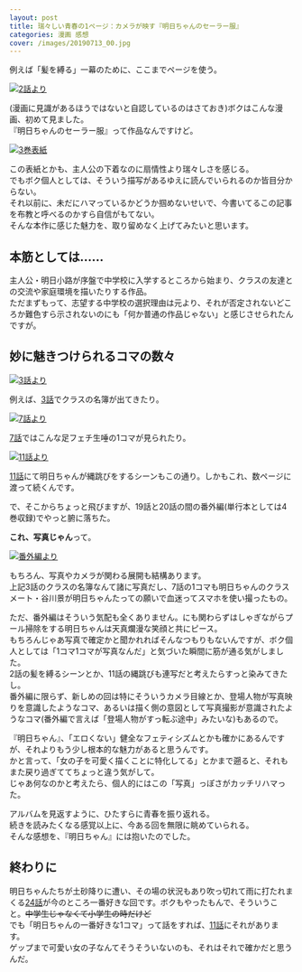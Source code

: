 ```yaml
---
layout: post
title: 瑞々しい青春の1ページ：カメラが映す『明日ちゃんのセーラー服』
categories: 漫画 感想
cover: /images/20190713_00.jpg
---
```


例えば「髪を縛る」一幕のために、ここまでページを使う。

[![2話より](/images/20190713_01.jpg "2話より")](https://tonarinoyj.jp/episode/10834108156632489993)  

(漫画に見識があるほうではないと自認しているのはさておき)ボクはこんな漫画、初めて見ました。  
『明日ちゃんのセーラー服』って作品なんですけど。

[![3巻表紙](/images/20190713_00.jpg "3巻表紙")](https://twitter.com/siiteiebahiro/status/991239647849263104)

この表紙とかも、主人公の下着なのに扇情性より瑞々しさを感じる。  
でもボク個人としては、そういう描写があるゆえに読んでいられるのか皆目分からない。  
それ以前に、未だにハマっているかどうか掴めないせいで、今書いてるこの記事を布教と呼べるのかすら自信がもてない。  
そんな本作に感じた魅力を、取り留めなく上げてみたいと思います。

## 本筋としては……

主人公・明日小路が序盤で中学校に入学するところから始まり、クラスの友達との交流や家庭環境を描いたりする作品。  
ただまずもって、志望する中学校の選択理由は元より、それが否定されないどころか難色すら示されないのにも「何か普通の作品じゃない」と感じさせられたんですが。

## 妙に魅きつけられるコマの数々

[![3話より](/images/20190713_02.jpg "3話より")](https://tonarinoyj.jp/episode/13932016480028986058)

例えば、[3話](https://tonarinoyj.jp/episode/13932016480028986058)でクラスの名簿が出てきたり。

[![7話より](/images/20190713_03.jpg "7話より")](https://tonarinoyj.jp/episode/13932016480028986054)

[7話](https://tonarinoyj.jp/episode/13932016480028986054)ではこんな足フェチ生唾の1コマが見られたり。

[![11話より](/images/20190713_04.jpg "11話より")](https://tonarinoyj.jp/episode/13932016480028986050)

[11話](https://tonarinoyj.jp/episode/13932016480028986050)にて明日ちゃんが縄跳びをするシーンもこの通り。しかもこれ、数ページに渡って続くんです。

で、そこからちょっと飛びますが、19話と20話の間の番外編(単行本としては4巻収録)でやっと腑に落ちた。

**これ、写真じゃん**って。

[![番外編より](/images/20190713_05.jpg "番外編より")](https://tonarinoyj.jp/episode/13932016480028986050)

もちろん、写真やカメラが関わる展開も結構あります。  
上記3話のクラスの名簿なんて諸に写真だし、7話の1コマも明日ちゃんのクラスメート・谷川景が明日ちゃんたっての願いで血迷ってスマホを使い撮ったもの。

ただ、番外編はそういう気配も全くありません。にも関わらずはしゃぎながらプール掃除をする明日ちゃんは天真爛漫な笑顔と共にピース。  
もちろんじゃあ写真で確定かと聞かれればそんなつもりもないんですが、ボク個人としては「1コマ1コマが写真なんだ」と気づいた瞬間に筋が通る気がしました。  
2話の髪を縛るシーンとか、11話の縄跳びも連写だと考えたらすっと染みてきたし。  
番外編に限らず、新しめの回は特にそういうカメラ目線とか、登場人物が写真映りを意識したようなコマ、あるいは描く側の意図として写真撮影が意識されたようなコマ(番外編で言えば「登場人物がすっ転ぶ途中」みたいな)もあるので。

『明日ちゃん』、「エロくない」健全なフェティシズムとかも確かにあるんですが、それよりもう少し根本的な魅力があると思うんです。  
かと言って、「女の子を可愛く描くことに特化してる」とかまで遡ると、それもまた戻り過ぎててちょっと違う気がして。  
じゃあ何なのかと考えたら、個人的にはこの「写真」っぽさがカッチリハマった。

アルバムを見返すように、ひたすらに青春を振り返れる。  
続きを読みたくなる感覚以上に、今ある回を無限に眺めていられる。  
そんな感想を、『明日ちゃん』には抱いたのでした。

## 終わりに

明日ちゃんたちが土砂降りに遭い、その場の状況もあり吹っ切れて雨に打たれまくる[24話](https://tonarinoyj.jp/episode/10834108156635643731)が今のところ一番好きな回です。ボクもやったもんで、そういうこと。~~中学生じゃなくて小学生の時だけど~~  
でも「明日ちゃんの一番好きな1コマ」って話をすれば、[11話](https://tonarinoyj.jp/episode/13932016480028986050)にそれがあります。  
ゲップまで可愛い女の子なんてそうそういないのも、それはそれで確かだと思うんだ。

